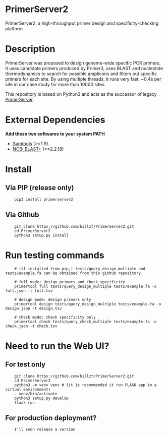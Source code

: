 # PrimerServer2
PrimerServer2: a high-throughput primer design and specificity-checking platform

# Description
PrimerServer was proposed to design genome-wide specific PCR primers. It uses candidate primers produced by Primer3, uses BLAST and nucleotide thermodynamics to search for possible amplicons and filters out specific primers for each site. By using multiple threads, it runs very fast, ~0.4s per site in our case study for more than 10000 sites.

This repository is based on Python3 and acts as the successor of legacy [PrimerServer](https://github.com/billzt/PrimerServer).

# External Dependencies
**Add these two softwares to your system PATH**
* [Samtools](https://www.htslib.org/) (>=1.9).
* [NCBI BLAST+](https://blast.ncbi.nlm.nih.gov/Blast.cgi) (>=2.2.18)

# Install
## Via PIP (release only)
```
    pip3 install primerserver2
```

## Via Github
```
    git clone https://github.com/billzt/PrimerServer2.git
    cd PrimerServer2
    python3 setup.py install
```

# Run testing commands
```
    # (if installed from pip,) tests/query_design_multiple and tests/example.fa can be obtained from this github repository.

    # full mode: design primers and check specificity
    primertool full tests/query_design_multiple tests/example.fa -o full.json -t full.tsv

    # design mode: design primers only
    primertool design tests/query_design_multiple tests/example.fa -o design.json -t design.tsv

    # check mode: check specificity only
    primertool check tests/query_check_multiple tests/example.fa -o check.json -t check.tsv

```

# Need to run the Web UI?
## For test only
```
    git clone https://github.com/billzt/PrimerServer2.git
    cd PrimerServer2
    python3 -m venv venv # (it is recommended it run FLASK app in a virtual environment)
    . venv/bin/activate
    python3 setup.py develop
    flask run
```

## For production deployment?
```
    I'll soon release a version
```
